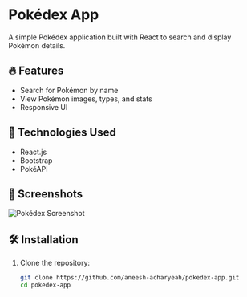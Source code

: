 # Pokédex App  

A simple Pokédex application built with React to search and display Pokémon details.  

## 🔥 Features  
- Search for Pokémon by name  
- View Pokémon images, types, and stats  
- Responsive UI  

## 🚀 Technologies Used  
- React.js  
- Bootstrap  
- PokéAPI  

## 📸 Screenshots  
![Pokédex Screenshot](pokedex1.png)  

## 🛠 Installation  
1. Clone the repository:  
   ```bash
   git clone https://github.com/aneesh-acharyeah/pokedex-app.git
   cd pokedex-app

